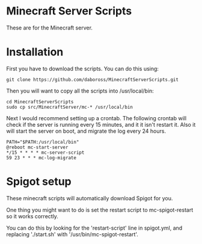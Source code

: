 Minecraft Server Scripts
========================
These are for the Minecraft server.

Installation
============

First you have to download the scripts. You can do this using:
```
git clone https://github.com/daboross/MinecraftServerScripts.git
```
Then you will want to copy all the scripts into /usr/local/bin:
```
cd MinecraftServerScripts
sudo cp src/MinecraftServer/mc-* /usr/local/bin
```

Next I would recommend setting up a crontab. The following crontab will check if the server is running every 15 minutes, and it it isn't restart it. Also it will start the server on boot, and migrate the log every 24 hours.
```
PATH="$PATH:/usr/local/bin"
@reboot mc-start-server
*/15 * * * * mc-server-script
59 23 * * * mc-log-migrate
```

Spigot setup
============
These minecraft scripts will automatically download Spigot for you.

One thing you might want to do is set the restart script to mc-spigot-restart so it works correctly.

You can do this by looking for the 'restart-script' line in spigot.yml, and replacing './start.sh' with '/usr/bin/mc-spigot-restart'.
